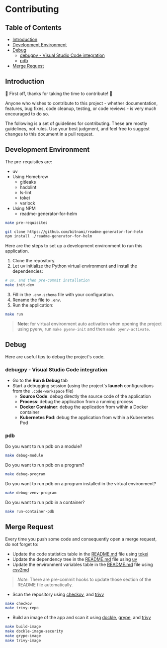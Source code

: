 # Contributing <!-- omit in toc -->

## Table of Contents <!-- omit in toc -->

- [Introduction](#introduction)
- [Development Environment](#development-environment)
- [Debug](#debug)
  - [debugpy - Visual Studio Code integration](#debugpy---visual-studio-code-integration)
  - [pdb](#pdb)
- [Merge Request](#merge-request)

## Introduction

🎉 First off, thanks for taking the time to contribute! 🎉

Anyone who wishes to contribute to this project - whether documentation, features, bug fixes, code cleanup, testing, or code reviews - is very much encouraged to do so.

The following is a set of guidelines for contributing. These are mostly guidelines, not rules. Use your best judgment, and feel free to suggest changes to this document in a pull request.

## Development Environment

The pre-requisites are:

- uv
- Using Homebrew
  - gitleaks
  - hadolint
  - ls-lint
  - tokei
  - varlock
- Using NPM
  - readme-generator-for-helm

```bash
make pre-requisites

git clone https://github.com/bitnami/readme-generator-for-helm
npm install ./readme-generator-for-helm
```

Here are the steps to set up a development environment to run this application.

1. Clone the repository.
2. Let uv initialize the Python virtual environment and install the dependencies:

```bash
# uv, and then pre-commit installation
make init-dev
```

3. Fill in the `.env.schema` file with your configuration.
4. Rename the file to `.env`.
5. Run the application:

```bash
make run
```

> **Note**: for virtual environment auto activation when opening the project using pyenv, run `make pyenv-init` and then `make pyenv-activate`.

## Debug

Here are useful tips to debug the project's code.

### debugpy - Visual Studio Code integration

- Go to the **Run & Debug** tab
- Start a debugging session (using the project's **launch** configurations from the `.code-workspace` file)
  - **Source Code**: debug directly the source code of the application
  - **Process**: debug the application from a running process
  - **Docker Container**: debug the application from within a Docker container
  - **Kubernetes Pod**: debug the application from within a Kubernetes Pod

### pdb

Do you want to run pdb on a module?

```bash
make debug-module
```

Do you want to run pdb on a program?

```bash
make debug-program
```

Do you want to run pdb on a program installed in the virtual environment?

```bash
make debug-venv-program
```

Do you want to run pdb in a container?

```bash
make run-container-pdb
```

## Merge Request

Every time you push some code and consequently open a merge request, do not forget to:

- Update the code statistics table in the [README.md](README.md#code-statistics) file using [tokei](tools/TOOLS.md#tokei)
- Update the dependency tree in the [README.md](README.md#dependencies) file using [uv](tools/TOOLS.md#uv)
- Update the environment variables table in the [README.md](README.md#configuration) file using [csv2md](tools/TOOLS.md#csv2md)

> *Note*: There are pre-commit hooks to update those section of the README file automatically.

- Scan the repository using [checkov](tools/TOOLS.md#checkov), and [trivy](tools/TOOLS.md#trivy)

```bash
make checkov
make trivy-repo
```

- Build an image of the app and scan it using [dockle](tools/TOOLS.md#dockle), [grype](tools/TOOLS.md#grype), and [trivy](tools/TOOLS.md#trivy)

```bash
make build-image
make dockle-image-security
make grype-image
make trivy-image
```
